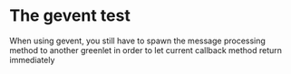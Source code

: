 # The gevent test

When using gevent, you still have to spawn the message processing method to another greenlet in order to let current callback method return immediately

